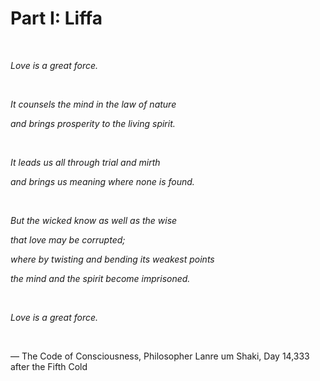 # Part I: Liffa

&nbsp;

_Love is a great force._

&nbsp;

_It counsels the mind in the law of nature_

_and brings prosperity to the living spirit._

&nbsp;

_It leads us all through trial and mirth_

_and brings us meaning where none is found._

&nbsp;

_But the wicked know as well as the wise_

_that love may be corrupted;_

_where by twisting and bending its weakest points_

_the mind and the spirit become imprisoned._

&nbsp;

_Love is a great force._

&nbsp;

— The Code of Consciousness, Philosopher Lanre um Shaki, Day 14,333 after the Fifth Cold
